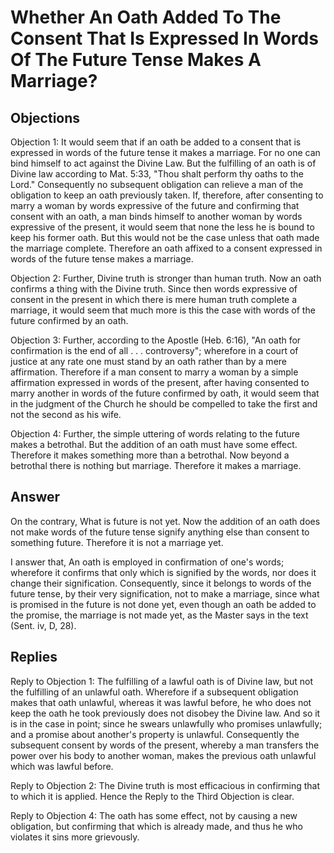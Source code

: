 # Whether An Oath Added To The Consent That Is Expressed In Words Of The Future Tense Makes A Marriage?

## Objections

Objection 1: It would seem that if an oath be added to a consent that is expressed in words of the future tense it makes a marriage. For no one can bind himself to act against the Divine Law. But the fulfilling of an oath is of Divine law according to Mat. 5:33, "Thou shalt perform thy oaths to the Lord." Consequently no subsequent obligation can relieve a man of the obligation to keep an oath previously taken. If, therefore, after consenting to marry a woman by words expressive of the future and confirming that consent with an oath, a man binds himself to another woman by words expressive of the present, it would seem that none the less he is bound to keep his former oath. But this would not be the case unless that oath made the marriage complete. Therefore an oath affixed to a consent expressed in words of the future tense makes a marriage.

Objection 2: Further, Divine truth is stronger than human truth. Now an oath confirms a thing with the Divine truth. Since then words expressive of consent in the present in which there is mere human truth complete a marriage, it would seem that much more is this the case with words of the future confirmed by an oath.

Objection 3: Further, according to the Apostle (Heb. 6:16), "An oath for confirmation is the end of all . . . controversy"; wherefore in a court of justice at any rate one must stand by an oath rather than by a mere affirmation. Therefore if a man consent to marry a woman by a simple affirmation expressed in words of the present, after having consented to marry another in words of the future confirmed by oath, it would seem that in the judgment of the Church he should be compelled to take the first and not the second as his wife.

Objection 4: Further, the simple uttering of words relating to the future makes a betrothal. But the addition of an oath must have some effect. Therefore it makes something more than a betrothal. Now beyond a betrothal there is nothing but marriage. Therefore it makes a marriage.

## Answer

On the contrary, What is future is not yet. Now the addition of an oath does not make words of the future tense signify anything else than consent to something future. Therefore it is not a marriage yet.

I answer that, An oath is employed in confirmation of one's words; wherefore it confirms that only which is signified by the words, nor does it change their signification. Consequently, since it belongs to words of the future tense, by their very signification, not to make a marriage, since what is promised in the future is not done yet, even though an oath be added to the promise, the marriage is not made yet, as the Master says in the text (Sent. iv, D, 28).

## Replies

Reply to Objection 1: The fulfilling of a lawful oath is of Divine law, but not the fulfilling of an unlawful oath. Wherefore if a subsequent obligation makes that oath unlawful, whereas it was lawful before, he who does not keep the oath he took previously does not disobey the Divine law. And so it is in the case in point; since he swears unlawfully who promises unlawfully; and a promise about another's property is unlawful. Consequently the subsequent consent by words of the present, whereby a man transfers the power over his body to another woman, makes the previous oath unlawful which was lawful before.

Reply to Objection 2: The Divine truth is most efficacious in confirming that to which it is applied. Hence the Reply to the Third Objection is clear.

Reply to Objection 4: The oath has some effect, not by causing a new obligation, but confirming that which is already made, and thus he who violates it sins more grievously.